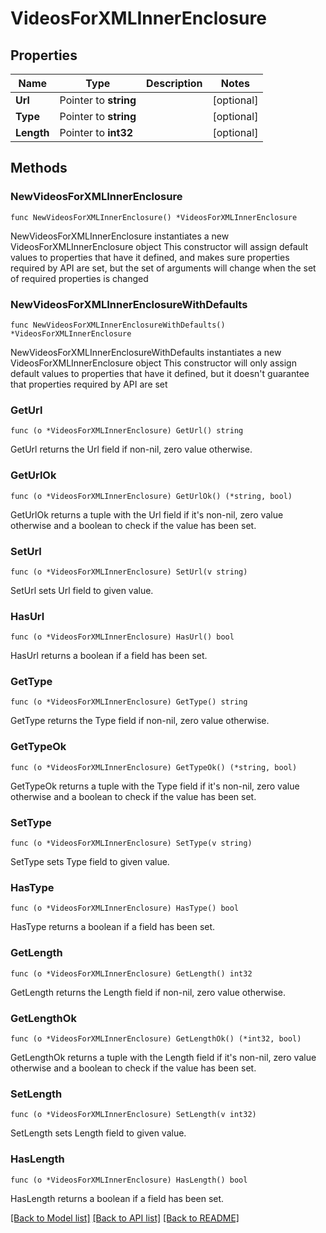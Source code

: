 # VideosForXMLInnerEnclosure

## Properties

Name | Type | Description | Notes
------------ | ------------- | ------------- | -------------
**Url** | Pointer to **string** |  | [optional] 
**Type** | Pointer to **string** |  | [optional] 
**Length** | Pointer to **int32** |  | [optional] 

## Methods

### NewVideosForXMLInnerEnclosure

`func NewVideosForXMLInnerEnclosure() *VideosForXMLInnerEnclosure`

NewVideosForXMLInnerEnclosure instantiates a new VideosForXMLInnerEnclosure object
This constructor will assign default values to properties that have it defined,
and makes sure properties required by API are set, but the set of arguments
will change when the set of required properties is changed

### NewVideosForXMLInnerEnclosureWithDefaults

`func NewVideosForXMLInnerEnclosureWithDefaults() *VideosForXMLInnerEnclosure`

NewVideosForXMLInnerEnclosureWithDefaults instantiates a new VideosForXMLInnerEnclosure object
This constructor will only assign default values to properties that have it defined,
but it doesn't guarantee that properties required by API are set

### GetUrl

`func (o *VideosForXMLInnerEnclosure) GetUrl() string`

GetUrl returns the Url field if non-nil, zero value otherwise.

### GetUrlOk

`func (o *VideosForXMLInnerEnclosure) GetUrlOk() (*string, bool)`

GetUrlOk returns a tuple with the Url field if it's non-nil, zero value otherwise
and a boolean to check if the value has been set.

### SetUrl

`func (o *VideosForXMLInnerEnclosure) SetUrl(v string)`

SetUrl sets Url field to given value.

### HasUrl

`func (o *VideosForXMLInnerEnclosure) HasUrl() bool`

HasUrl returns a boolean if a field has been set.

### GetType

`func (o *VideosForXMLInnerEnclosure) GetType() string`

GetType returns the Type field if non-nil, zero value otherwise.

### GetTypeOk

`func (o *VideosForXMLInnerEnclosure) GetTypeOk() (*string, bool)`

GetTypeOk returns a tuple with the Type field if it's non-nil, zero value otherwise
and a boolean to check if the value has been set.

### SetType

`func (o *VideosForXMLInnerEnclosure) SetType(v string)`

SetType sets Type field to given value.

### HasType

`func (o *VideosForXMLInnerEnclosure) HasType() bool`

HasType returns a boolean if a field has been set.

### GetLength

`func (o *VideosForXMLInnerEnclosure) GetLength() int32`

GetLength returns the Length field if non-nil, zero value otherwise.

### GetLengthOk

`func (o *VideosForXMLInnerEnclosure) GetLengthOk() (*int32, bool)`

GetLengthOk returns a tuple with the Length field if it's non-nil, zero value otherwise
and a boolean to check if the value has been set.

### SetLength

`func (o *VideosForXMLInnerEnclosure) SetLength(v int32)`

SetLength sets Length field to given value.

### HasLength

`func (o *VideosForXMLInnerEnclosure) HasLength() bool`

HasLength returns a boolean if a field has been set.


[[Back to Model list]](../README.md#documentation-for-models) [[Back to API list]](../README.md#documentation-for-api-endpoints) [[Back to README]](../README.md)


